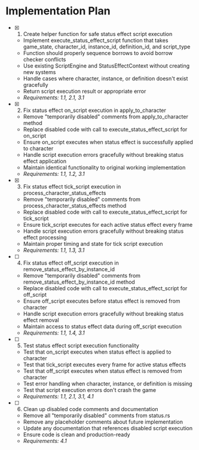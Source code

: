 # Implementation Plan

- [x] 1. Create helper function for safe status effect script execution

  - Implement execute_status_effect_script function that takes game_state, character_id, instance_id, definition_id, and script_type
  - Function should properly sequence borrows to avoid borrow checker conflicts
  - Use existing ScriptEngine and StatusEffectContext without creating new systems
  - Handle cases where character, instance, or definition doesn't exist gracefully
  - Return script execution result or appropriate error
  - _Requirements: 1.1, 2.1, 3.1_

- [x] 2. Fix status effect on_script execution in apply_to_character

  - Remove "temporarily disabled" comments from apply_to_character method
  - Replace disabled code with call to execute_status_effect_script for on_script
  - Ensure on_script executes when status effect is successfully applied to character
  - Handle script execution errors gracefully without breaking status effect application
  - Maintain identical functionality to original working implementation
  - _Requirements: 1.1, 1.2, 3.1_

- [x] 3. Fix status effect tick_script execution in process_character_status_effects

  - Remove "temporarily disabled" comments from process_character_status_effects method
  - Replace disabled code with call to execute_status_effect_script for tick_script
  - Ensure tick_script executes for each active status effect every frame
  - Handle script execution errors gracefully without breaking status effect processing
  - Maintain proper timing and state for tick script execution
  - _Requirements: 1.1, 1.3, 3.1_

- [ ] 4. Fix status effect off_script execution in remove_status_effect_by_instance_id

  - Remove "temporarily disabled" comments from remove_status_effect_by_instance_id method
  - Replace disabled code with call to execute_status_effect_script for off_script
  - Ensure off_script executes before status effect is removed from character
  - Handle script execution errors gracefully without breaking status effect removal
  - Maintain access to status effect data during off_script execution
  - _Requirements: 1.1, 1.4, 3.1_

- [ ] 5. Test status effect script execution functionality

  - Test that on_script executes when status effect is applied to character
  - Test that tick_script executes every frame for active status effects
  - Test that off_script executes when status effect is removed from character
  - Test error handling when character, instance, or definition is missing
  - Test that script execution errors don't crash the game
  - _Requirements: 1.1, 2.1, 3.1, 4.1_

- [ ] 6. Clean up disabled code comments and documentation
  - Remove all "temporarily disabled" comments from status.rs
  - Remove any placeholder comments about future implementation
  - Update any documentation that references disabled script execution
  - Ensure code is clean and production-ready
  - _Requirements: 4.1_
